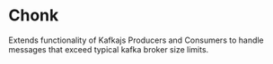# Chonk
Extends functionality of Kafkajs Producers and Consumers to handle messages that exceed typical kafka broker size limits.
